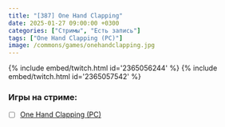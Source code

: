 ```yaml
---
title: "[387] One Hand Clapping"
date: 2025-01-27 09:00:00 +0300
categories: ["Стримы", "Есть запись"]
tags: ["One Hand Clapping (PC)"]
image: /commons/games/onehandclapping.jpg
---
```


{% include embed/twitch.html id='2365056244' %}
{% include embed/twitch.html id='2365057542' %}

### Игры на стриме:
+ [ ] [One Hand Clapping (PC)](/tags/one-hand-clapping-pc)
